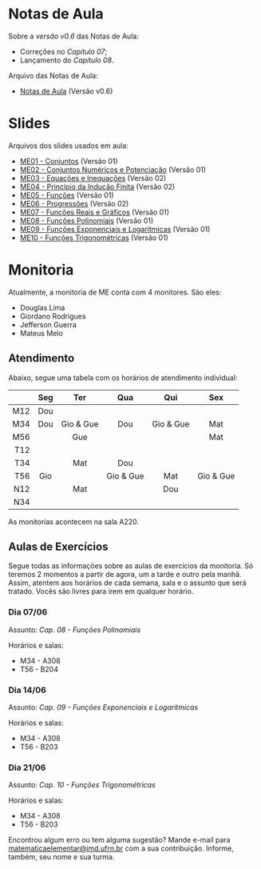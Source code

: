 # Notas de Aula

Sobre a *versão v0.6* das Notas de Aula:
- Correções no *Capítulo 07*;
- Lançamento do *Capítulo 08*.

Arquivo das Notas de Aula:
- [Notas de Aula](./notas-de-aula-v0.6.pdf) (Versão v0.6)


# Slides

Arquivos dos slides usados em aula:
- [ME01 - Conjuntos](./ME01%20-%20Conjuntos.pdf) (Versão 01)
- [ME02 - Conjuntos Numéricos e Potenciação](./ME02%20-%20Conjuntos%20Numéricos%20e%20Potenciação.pdf) (Versão 01)
- [ME03 - Equações e Inequações](./ME03%20-%20Equações%20e%20Inequações.pdf) (Versão 02)
- [ME04 - Princípio da Indução Finita](./ME04%20-%20Princípio%20da%20Indução%20Finita.pdf) (Versão 02)
- [ME05 - Funções](./ME05%20-%20Funções.pdf) (Versão 01)
- [ME06 - Progressões](./ME06%20-%20Progressões.pdf) (Versão 02)
- [ME07 - Funções Reais e Gráficos](./ME07%20-%20Funções%20Reais%20e%20Gráficos.pdf) (Versão 01)
- [ME08 - Funções Polinomiais](./ME08%20-%20Funções%20Polinomiais.pdf) (Versão 01)
- [ME09 - Funções Exponenciais e Logarítmicas](./ME09%20-%20Funções%20Exponenciais%20e%20Logarítmicas.pdf) (Versão 01)
- [ME10 - Funções Trigonométricas](ME10%20-%20Funções%20Trigonométricas.pdf) (Versão 01)


# Monitoria
Atualmente, a monitoria de ME conta com 4 monitores. São eles:
- Douglas Lima
- Giordano Rodrigues
- Jefferson Guerra
- Mateus Melo

## Atendimento

Abaixo, segue uma tabela com os horários de atendimento individual:

|     | Seg | Ter       | Qua       | Qui       | Sex       |
|---: |:---:|:---:      |:---:      |:---:      |:---:      |
| M12 | Dou |           |           |           |           |
| M34 | Dou | Gio & Gue | Dou       | Gio & Gue | Mat       |
| M56 |     | Gue       |           |           | Mat       |
| T12 |     |           |           |           |           |
| T34 |     | Mat       | Dou       |           |           |
| T56 | Gio |           | Gio & Gue | Mat       | Gio & Gue |
| N12 |     | Mat       |           | Dou       |           |
| N34 |     |           |           |           |           |

As monitorias acontecem na sala A220.

## Aulas de Exercícios
Segue todas as informações sobre as aulas de exercícios da monitoria. Só teremos 2 momentos a partir de agora, um a tarde e outro pela manhã. Assim, atentem aos horários de cada semana, sala e o assunto que será tratado. Vocês são livres para irem em qualquer horário.

### Dia 07/06
Assunto: *Cap. 08 - Funções Polinomiais*

Horários e salas:
- M34 - A308
- T56 - B204

### Dia 14/06
Assunto: *Cap. 09 - Funções Exponenciais e Logarítmicas*

Horários e salas:
- M34 - A308
- T56 - B203

### Dia 21/06
Assunto: *Cap. 10 - Funções Trigonométricas*

Horários e salas:
- M34 - A308
- T56 - B203

Encontrou algum erro ou tem alguma sugestão? Mande e-mail para [matematicaelementar@imd.ufrn.br](mailto:matematicaelementar@imd.ufrn.br) com a sua contribuição. Informe, também, seu nome e sua turma.
